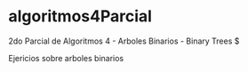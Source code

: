 algoritmos4Parcial
==================

2do Parcial de Algoritmos 4 - Arboles Binarios - Binary Trees
$

Ejericios sobre arboles binarios
